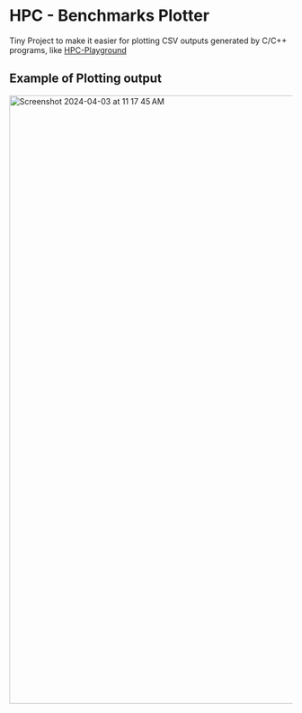 # HPC - Benchmarks Plotter

Tiny Project to make it easier for plotting CSV outputs generated by C/C++ programs, like [HPC-Playground](https://github.com/y3rbiadit0/hpc-playground)

## Example of Plotting output
<img width="1081" alt="Screenshot 2024-04-03 at 11 17 45 AM" src="https://github.com/y3rbiadit0/hpc-benchmark-plotter/assets/148861038/4b060075-ad1b-43ab-b920-a1be1fa8811e">
